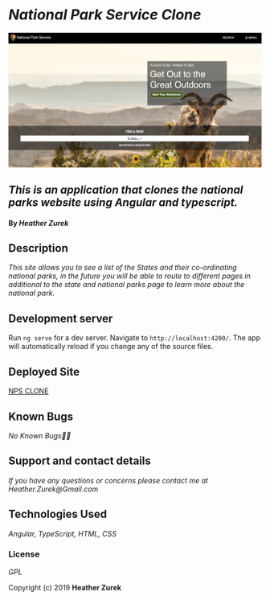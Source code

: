 # _National Park Service Clone_
![website view](npscloness.png)
## _This is an application that clones the national parks website using Angular and typescript._

#### By _**Heather Zurek**_

## Description

_This site allows you to see a list of the States and their co-ordinating national parks, in the future you will be able to route to different pages in additional to the state and national parks page to learn more about the national park._

## Development server

Run `ng serve` for a dev server. Navigate to `http://localhost:4200/`. The app will automatically reload if you change any of the source files.

## Deployed Site

[NPS CLONE](https://npsclone.firebaseapp.com/)

## Known Bugs

_No Known Bugs🐛🐞_

## Support and contact details

_If you have any questions or concerns please contact me at Heather.Zurek@Gmail.com_

## Technologies Used

_Angular, TypeScript, HTML, CSS_

### License

*GPL*

Copyright (c) 2019 **Heather Zurek**

